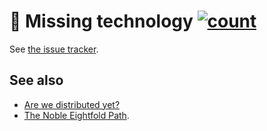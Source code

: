 # :sauropod: Missing technology [![count](https://img.shields.io/github/issues/aureooms/404.svg)](https://github.com/aureooms/404/issues)

See [the issue tracker](https://github.com/aureooms/404/issues).



## See also

 - [Are we distributed yet?](https://github.com/arewedistributedyet/arewedistributedyet)
 - [The Noble Eightfold Path](https://github.com/aureooms/eightfold).
 
